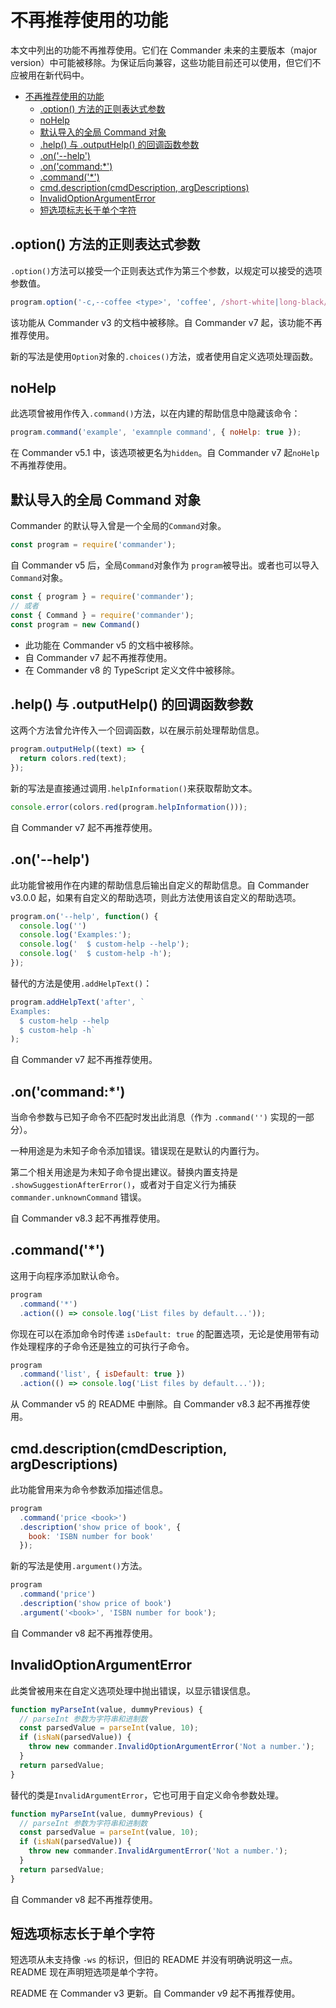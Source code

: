 # 不再推荐使用的功能

本文中列出的功能不再推荐使用。它们在 Commander 未来的主要版本（major version）中可能被移除。为保证后向兼容，这些功能目前还可以使用，但它们不应被用在新代码中。

- [不再推荐使用的功能](#%E4%B8%8D%E5%86%8D%E6%8E%A8%E8%8D%90%E4%BD%BF%E7%94%A8%E7%9A%84%E5%8A%9F%E8%83%BD)
  - [.option() 方法的正则表达式参数](#option-%E6%96%B9%E6%B3%95%E7%9A%84%E6%AD%A3%E5%88%99%E8%A1%A8%E8%BE%BE%E5%BC%8F%E5%8F%82%E6%95%B0)
  - [noHelp](#nohelp)
  - [默认导入的全局 Command 对象](#%E9%BB%98%E8%AE%A4%E5%AF%BC%E5%85%A5%E7%9A%84%E5%85%A8%E5%B1%80-command-%E5%AF%B9%E8%B1%A1)
  - [.help() 与 .outputHelp() 的回调函数参数](#help-%E4%B8%8E-outputhelp-%E7%9A%84%E5%9B%9E%E8%B0%83%E5%87%BD%E6%95%B0%E5%8F%82%E6%95%B0)
  - [.on('--help')](#on--help)
  - [.on('command:*')](#oncommand)
  - [.command('*')](#command)
  - [cmd.description(cmdDescription, argDescriptions)](#cmddescriptioncmddescription-argdescriptions)
  - [InvalidOptionArgumentError](#invalidoptionargumenterror)
  - [短选项标志长于单个字符](#%E7%9F%AD%E9%80%89%E9%A1%B9%E6%A0%87%E5%BF%97%E9%95%BF%E4%BA%8E%E5%8D%95%E4%B8%AA%E5%AD%97%E7%AC%A6)


## .option() 方法的正则表达式参数

`.option()`方法可以接受一个正则表达式作为第三个参数，以规定可以接受的选项参数值。

```js
program.option('-c,--coffee <type>', 'coffee', /short-white|long-black/);
```

该功能从 Commander v3 的文档中被移除。自 Commander v7 起，该功能不再推荐使用。

新的写法是使用`Option`对象的`.choices()`方法，或者使用自定义选项处理函数。

## noHelp

此选项曾被用作传入`.command()`方法，以在内建的帮助信息中隐藏该命令：

```js
program.command('example', 'examnple command', { noHelp: true });
```

在 Commander v5.1 中，该选项被更名为`hidden`。自 Commander v7 起`noHelp`不再推荐使用。

## 默认导入的全局 Command 对象

Commander 的默认导入曾是一个全局的`Command`对象。

```js
const program = require('commander');
```

自 Commander v5 后，全局`Command`对象作为 `program`被导出。或者也可以导入`Command`对象。

```js
const { program } = require('commander');
// 或者
const { Command } = require('commander');
const program = new Command()
```

- 此功能在 Commander v5 的文档中被移除。
- 自 Commander v7 起不再推荐使用。
- 在 Commander v8 的 TypeScript 定义文件中被移除。

## .help() 与 .outputHelp() 的回调函数参数

这两个方法曾允许传入一个回调函数，以在展示前处理帮助信息。

```js
program.outputHelp((text) => {
  return colors.red(text);
});
```

新的写法是直接通过调用`.helpInformation()`来获取帮助文本。

```js
console.error(colors.red(program.helpInformation()));
```

自 Commander v7 起不再推荐使用。

## .on('--help')

此功能曾被用作在内建的帮助信息后输出自定义的帮助信息。自 Commander v3.0.0 起，如果有自定义的帮助选项，则此方法使用该自定义的帮助选项。

```js
program.on('--help', function() {
  console.log('')
  console.log('Examples:');
  console.log('  $ custom-help --help');
  console.log('  $ custom-help -h');
});
```

替代的方法是使用`.addHelpText()`：

```js
program.addHelpText('after', `
Examples:
  $ custom-help --help
  $ custom-help -h`
);
```

自 Commander v7 起不再推荐使用。

## .on('command:*')

当命令参数与已知子命令不匹配时发出此消息（作为 `.command('')` 实现的一部分）。

一种用途是为未知子命令添加错误。错误现在是默认的内置行为。

第二个相关用途是为未知子命令提出建议。替换内置支持是 `.showSuggestionAfterError()`，或者对于自定义行为捕获 `commander.unknownCommand` 错误。

自 Commander v8.3 起不再推荐使用。

## .command('*')

这用于向程序添加默认命令。

```js
program
  .command('*')
  .action(() => console.log('List files by default...'));
```

你现在可以在添加命令时传递 `isDefault: true` 的配置选项，无论是使用带有动作处理程序的子命令还是独立的可执行子命令。

```js
program
  .command('list', { isDefault: true })
  .action(() => console.log('List files by default...'));
```

从 Commander v5 的 README 中删除。自 Commander v8.3 起不再推荐使用。

## cmd.description(cmdDescription, argDescriptions)

此功能曾用来为命令参数添加描述信息。

```js
program
  .command('price <book>')
  .description('show price of book', {
    book: 'ISBN number for book'
  });
```

新的写法是使用`.argument()`方法。

```js
program
  .command('price')
  .description('show price of book')
  .argument('<book>', 'ISBN number for book');
```

自 Commander v8 起不再推荐使用。

## InvalidOptionArgumentError

此类曾被用来在自定义选项处理中抛出错误，以显示错误信息。

```js
function myParseInt(value, dummyPrevious) {
  // parseInt 参数为字符串和进制数
  const parsedValue = parseInt(value, 10);
  if (isNaN(parsedValue)) {
    throw new commander.InvalidOptionArgumentError('Not a number.');
  }
  return parsedValue;
}
```

替代的类是`InvalidArgumentError`，它也可用于自定义命令参数处理。

```js
function myParseInt(value, dummyPrevious) {
  // parseInt 参数为字符串和进制数
  const parsedValue = parseInt(value, 10);
  if (isNaN(parsedValue)) {
    throw new commander.InvalidArgumentError('Not a number.');
  }
  return parsedValue;
}
```

自 Commander v8 起不再推荐使用。

## 短选项标志长于单个字符

短选项从未支持像 `-ws` 的标识，但旧的 README 并没有明确说明这一点。README 现在声明短选项是单个字符。

README 在 Commander v3 更新。自 Commander v9 起不再推荐使用。
